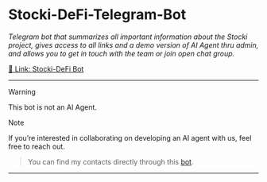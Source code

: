 # Stocki-DeFi-Telegram-Bot

_Telegram bot that summarizes all important information about the Stocki project, gives access to all links and a demo version of AI Agent thru admin, and allows you to get in touch with the team or join open chat group._

[🔗 Link: Stocki-DeFi Bot](https://t.me/StockiDeFi_bot)

---
> [!WARNING]  
> This bot is not an AI Agent.

> [!NOTE]
> If you’re interested in collaborating on developing an AI agent with us, feel free to reach out.

> You can find my contacts directly through this [bot](https://t.me/StockiDeFi_bot).
---



